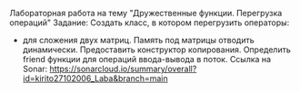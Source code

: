 Лабораторная работа на тему "Дружественные функции. Перегрузка операций"
Задание:
Создать класс, в котором перегрузить операторы:
+ для сложения двух матриц.
Память под матрицы отводить динамически. Предоставить конструктор копирования.
Определить friend функции для операций ввода-вывода в поток.
Ссылка на Sonar: https://sonarcloud.io/summary/overall?id=kirito27102006_Laba&branch=main
